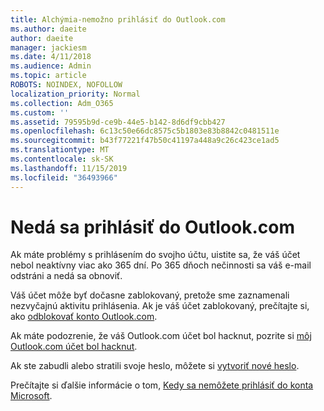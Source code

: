 ```yaml
---
title: Alchýmia-nemožno prihlásiť do Outlook.com
ms.author: daeite
author: daeite
manager: jackiesm
ms.date: 4/11/2018
ms.audience: Admin
ms.topic: article
ROBOTS: NOINDEX, NOFOLLOW
localization_priority: Normal
ms.collection: Adm_O365
ms.custom: ''
ms.assetid: 79595b9d-ce9b-44e5-b142-8d6df9cbb427
ms.openlocfilehash: 6c13c50e66dc8575c5b1803e83b8842c0481511e
ms.sourcegitcommit: b43f77221f47b50c41197a448a9c26c423ce1ad5
ms.translationtype: MT
ms.contentlocale: sk-SK
ms.lasthandoff: 11/15/2019
ms.locfileid: "36493966"
---
```

# <a name="cant-sign-in-to-outlookcom"></a>Nedá sa prihlásiť do Outlook.com

Ak máte problémy s prihlásením do svojho účtu, uistite sa, že váš účet nebol neaktívny viac ako 365 dní. Po 365 dňoch nečinnosti sa váš e-mail odstráni a nedá sa obnoviť.
  
Váš účet môže byť dočasne zablokovaný, pretože sme zaznamenali nezvyčajnú aktivitu prihlásenia. Ak je váš účet zablokovaný, prečítajte si, ako [odblokovať konto Outlook.com](https://support.office.com/article/f4ad2701-d166-4d8b-8a6a-9af2a1f8a4c4.aspx). 
  
Ak máte podozrenie, že váš Outlook.com účet bol hacknut, pozrite si [môj Outlook.com účet bol hacknut](https://support.office.com/article/35993ac5-ac2f-494e-aacb-5232dda453d8.aspx).
  
Ak ste zabudli alebo stratili svoje heslo, môžete si [vytvoriť nové heslo](https://go.microsoft.com/fwlink/p/?LinkID=242804).
  
Prečítajte si ďalšie informácie o tom, [Kedy sa nemôžete prihlásiť do konta Microsoft](https://go.microsoft.com/fwlink/p/?linkid=837479).
  

